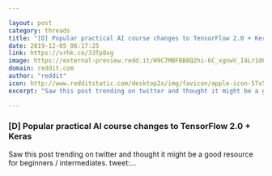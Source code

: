```yaml
---

layout: post
category: threads
title: "[D] Popular practical AI course changes to TensorFlow 2.0 + Keras"
date: 2019-12-05 06:17:25
link: https://vrhk.co/33Tp8xg
image: https://external-preview.redd.it/H9C7MBFBB8Q2hi-6C_xgnwV_I4Lr1d6yKnxU5v_4MPA.jpg?width=140&height=73.2984293194&auto=webp&s=1880a63578899983876537773e0b2f84379b3318
domain: reddit.com
author: "reddit"
icon: http://www.redditstatic.com/desktop2x/img/favicon/apple-icon-57x57.png
excerpt: "Saw this post trending on twitter and thought it might be a good resource for beginners / intermediates. tweet:..."

---
```


### [D] Popular practical AI course changes to TensorFlow 2.0 + Keras

Saw this post trending on twitter and thought it might be a good resource for beginners / intermediates. tweet:...